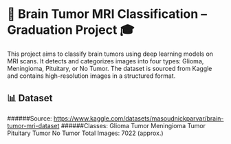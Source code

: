 # 🧠 Brain Tumor MRI Classification – Graduation Project 🎓 
This project aims to classify brain tumors using deep learning models on MRI scans. It detects and categorizes images into four types: Glioma, Meningioma, Pituitary, or No Tumor. The dataset is sourced from Kaggle and contains high-resolution images in a structured format.

## 📊 Dataset
######Source: https://www.kaggle.com/datasets/masoudnickparvar/brain-tumor-mri-dataset 
######Classes:
Glioma Tumor
Meningioma Tumor
Pituitary Tumor
No Tumor
Total Images: 7022 (approx.)




